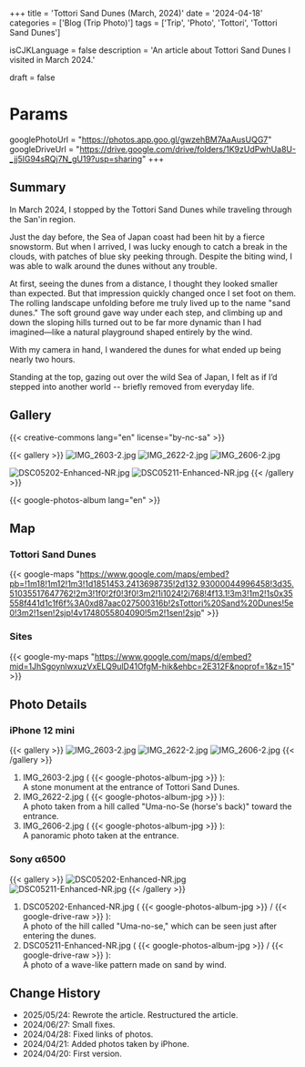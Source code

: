 +++
title = 'Tottori Sand Dunes (March, 2024)'
date = '2024-04-18'
categories = ['Blog (Trip Photo)']
tags = ['Trip', 'Photo', 'Tottori', 'Tottori Sand Dunes']

isCJKLanguage = false
description = 'An article about Tottori Sand Dunes I visited in March 2024.'

draft = false

# Params
googlePhotoUrl = "https://photos.app.goo.gl/gwzehBM7AaAusUQG7"
googleDriveUrl = "https://drive.google.com/drive/folders/1K9zUdPwhUa8U-_jj5lG94sRQj7N_gU19?usp=sharing"
+++


## Summary

In March 2024, I stopped by the Tottori Sand Dunes while traveling through
the San'in region.

Just the day before, the Sea of Japan coast had been hit by a fierce snowstorm.
But when I arrived, I was lucky enough to catch a break in the clouds, with
patches of blue sky peeking through. Despite the biting wind, I was able to
walk around the dunes without any trouble.

At first, seeing the dunes from a distance, I thought they looked smaller than
expected. But that impression quickly changed once I set foot on them. The
rolling landscape unfolding before me truly lived up to the name "sand dunes."
The soft ground gave way under each step, and climbing up and down the sloping
hills turned out to be far more dynamic than I had imagined—like a natural
playground shaped entirely by the wind.

With my camera in hand, I wandered the dunes for what ended up being nearly two
hours.

Standing at the top, gazing out over the wild Sea of Japan, I felt as if I’d
stepped into another world -- briefly removed from everyday life.


## Gallery

{{< creative-commons lang="en" license="by-nc-sa" >}}

{{< gallery >}}
  <img src="IMG_2603-2.jpg" alt="IMG_2603-2.jpg" class="grid-w50" />
  <img src="IMG_2622-2.jpg" alt="IMG_2622-2.jpg" class="grid-w50" />
  <img src="IMG_2606-2.jpg" alt="IMG_2606-2.jpg" class="grid-w100" />

  <img src="DSC05202-Enhanced-NR.jpg" alt="DSC05202-Enhanced-NR.jpg" class="grid-w65" />
  <img src="DSC05211-Enhanced-NR.jpg" alt="DSC05211-Enhanced-NR.jpg" class="grid-w35" />
{{< /gallery >}}

{{< google-photos-album lang="en" >}}


## Map

### Tottori Sand Dunes

{{< google-maps "https://www.google.com/maps/embed?pb=!1m18!1m12!1m3!1d1851453.2413698735!2d132.93000044996458!3d35.51035517647762!2m3!1f0!2f0!3f0!3m2!1i1024!2i768!4f13.1!3m3!1m2!1s0x35558f441d1c1f6f%3A0xd87aac027500316b!2sTottori%20Sand%20Dunes!5e0!3m2!1sen!2sjp!4v1748055804090!5m2!1sen!2sjp" >}}


### Sites

{{< google-my-maps "https://www.google.com/maps/d/embed?mid=1JhSgoynlwxuzVxELQ9ulD41OfgM-hik&ehbc=2E312F&noprof=1&z=15" >}}


## Photo Details

### iPhone 12 mini

{{< gallery >}}
  <img src="IMG_2603-2.jpg" alt="IMG_2603-2.jpg" class="grid-w50" />
  <img src="IMG_2622-2.jpg" alt="IMG_2622-2.jpg" class="grid-w50" />
  <img src="IMG_2606-2.jpg" alt="IMG_2606-2.jpg" class="grid-w100" />
{{< /gallery >}}

1. IMG\_2603-2.jpg ( {{< google-photos-album-jpg >}} ):  
    A stone monument at the entrance of Tottori Sand Dunes.
1. IMG\_2622-2.jpg ( {{< google-photos-album-jpg >}} ):  
    A photo taken from a hill called "Uma-no-Se (horse's back)" toward the entrance.
1. IMG\_2606-2.jpg ( {{< google-photos-album-jpg >}} ):  
    A panoramic photo taken at the entrance.


### Sony α6500

{{< gallery >}}
  <img src="DSC05202-Enhanced-NR.jpg" alt="DSC05202-Enhanced-NR.jpg" class="grid-w65" />
  <img src="DSC05211-Enhanced-NR.jpg" alt="DSC05211-Enhanced-NR.jpg" class="grid-w35" />
{{< /gallery >}}

1. DSC05202-Enhanced-NR.jpg ( {{< google-photos-album-jpg >}} / {{< google-drive-raw >}} ):  
    A photo of the hill called "Uma-no-se," which can be seen just after entering the dunes.
1. DSC05211-Enhanced-NR.jpg ( {{< google-photos-album-jpg >}} / {{< google-drive-raw >}} ):  
    A photo of a wave-like pattern made on sand by wind.


## Change History

- 2025/05/24: Rewrote the article. Restructured the article.
- 2024/06/27: Small fixes.
- 2024/04/28: Fixed links of photos.
- 2024/04/21: Added photos taken by iPhone.
- 2024/04/20: First version.


